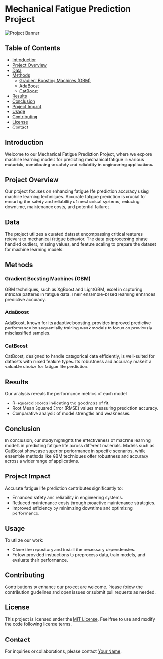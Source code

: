 # Mechanical Fatigue Prediction Project

![Project Banner](https://yasincapar.com/wp-content/uploads/2021/05/Pic-2-1140x646.png)

## Table of Contents
- [Introduction](#introduction)
- [Project Overview](#project-overview)
- [Data](#data)
- [Methods](#methods)
  - [Gradient Boosting Machines (GBM)](#gradient-boosting-machines-gbm)
  - [AdaBoost](#adaboost)
  - [CatBoost](#catboost)
- [Results](#results)
- [Conclusion](#conclusion)
- [Project Impact](#project-impact)
- [Usage](#usage)
- [Contributing](#contributing)
- [License](#license)
- [Contact](#contact)

## Introduction
Welcome to our Mechanical Fatigue Prediction Project, where we explore machine learning models for predicting mechanical fatigue in various materials, contributing to safety and reliability in engineering applications.

## Project Overview
Our project focuses on enhancing fatigue life prediction accuracy using machine learning techniques. Accurate fatigue prediction is crucial for ensuring the safety and reliability of mechanical systems, reducing downtime, maintenance costs, and potential failures.

## Data
The project utilizes a curated dataset encompassing critical features relevant to mechanical fatigue behavior. The data preprocessing phase handled outliers, missing values, and feature scaling to prepare the dataset for machine learning models.

## Methods
### Gradient Boosting Machines (GBM)
GBM techniques, such as XgBoost and LightGBM, excel in capturing intricate patterns in fatigue data. Their ensemble-based learning enhances predictive accuracy.

### AdaBoost
AdaBoost, known for its adaptive boosting, provides improved predictive performance by sequentially training weak models to focus on previously misclassified samples.

### CatBoost
CatBoost, designed to handle categorical data efficiently, is well-suited for datasets with mixed feature types. Its robustness and accuracy make it a valuable choice for fatigue life prediction.

## Results
Our analysis reveals the performance metrics of each model:

- R-squared scores indicating the goodness of fit.
- Root Mean Squared Error (RMSE) values measuring prediction accuracy.
- Comparative analysis of model strengths and weaknesses.

## Conclusion
In conclusion, our study highlights the effectiveness of machine learning models in predicting fatigue life across different materials. Models such as CatBoost showcase superior performance in specific scenarios, while ensemble methods like GBM techniques offer robustness and accuracy across a wider range of applications.

## Project Impact
Accurate fatigue life prediction contributes significantly to:

- Enhanced safety and reliability in engineering systems.
- Reduced maintenance costs through proactive maintenance strategies.
- Improved efficiency by minimizing downtime and optimizing performance.

## Usage
To utilize our work:

- Clone the repository and install the necessary dependencies.
- Follow provided instructions to preprocess data, train models, and evaluate their performance.

## Contributing
Contributions to enhance our project are welcome. Please follow the contribution guidelines and open issues or submit pull requests as needed.

## License
This project is licensed under the [MIT License](link-to-license). Feel free to use and modify the code following license terms.

## Contact
For inquiries or collaborations, please contact [Your Name](mailto:your.email@example.com).

